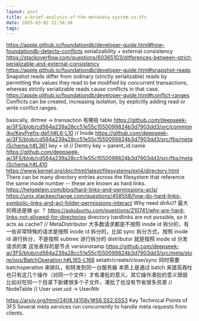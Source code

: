 ```yaml
---
layout: post
title: a-brief-analysis-of-the-metadata-system-in-3fs
date: 2025-03-02 22:58:50
tags:
---
```


https://apple.github.io/foundationdb/developer-guide.html#how-foundationdb-detects-conflicts
serializability + external consistency
https://stackoverflow.com/questions/60365103/differences-between-strict-serializable-and-external-consistency
https://apple.github.io/foundationdb/developer-guide.html#snapshot-reads
Snapshot reads differ from ordinary (strictly serializable) reads by permitting the values they read to be modified by concurrent transactions, whereas strictly serializable reads cause conflicts in that case.
https://apple.github.io/foundationdb/developer-guide.html#conflict-ranges
Conflicts can be created, increasing isolation, by explicitly adding read or write conflict ranges.

basically, dirtree -> transaction
有哪些 table
https://github.com/deepseek-ai/3FS/blob/cd564a239a28cc51e55c1550099824b3d7903dd3/src/common/kv/KeyPrefix-def.h#L6-L10
// Inode
https://github.com/deepseek-ai/3FS/blob/cd564a239a28cc51e55c1550099824b3d7903dd3/src/fbs/meta/Schema.h#L361
key = id
// Dentry
key = parent_id.name
https://github.com/deepseek-ai/3FS/blob/cd564a239a28cc51e55c1550099824b3d7903dd3/src/fbs/meta/Schema.h#L410
https://www.kernel.org/doc/html/latest/filesystems/ext4/directory.html
There can be many directory entries across the filesystem that reference the same inode number -- these are known as hard links.
https://helgeklein.com/blog/hard-links-and-permissions-acls/
https://unix.stackexchange.com/questions/458558/how-do-hard-links-symbolic-links-and-acl-folder-permissions-interact
Why need dirAcl?
最大的用途是做 gc ？
https://askubuntu.com/questions/210741/why-are-hard-links-not-allowed-for-directories
directory hardlinks are not possible, so it acts as cache?
// MetaDistributor
大多数请求都是不按照 inode id 拆分的，有一些非常特殊的请求是按照 inode id 拆分的，比如 sync
拆分方式，按照 inode id 进行拆分，不是按照 subtree 进行拆分的
distributor 就是按照 inode id 分发请求的类
这张表存的是节点 versionstamp
https://github.com/deepseek-ai/3FS/blob/cd564a239a28cc51e55c1550099824b3d7903dd3/src/meta/store/ops/BatchOperation.h#L165-L168
setattr/create/close/sync 同时需要 batchoperaiton 来排队，和转发到同一台服务器
本质上是通过 batch 来提高吞吐
也只有这几个操作（对同一个文件）才有凑批的意义，其它操作凑批的意义很弱
比如对在同一个目录下新建很多个子文件，凑批了也没有节省很多资源
// NodeTable
// User
user.uid -> UserAttr

https://arxiv.org/html/2408.14158v1#S6.SS2.SSS3
Key Techinical Points of 3FS
Several meta services run concurrently to handle meta requests from clients.
